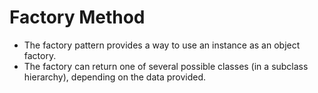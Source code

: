 # Factory Method
- The factory pattern provides a way to use an instance as an object factory.
- The factory can return one of several possible classes (in a subclass hierarchy), depending on the data provided.

